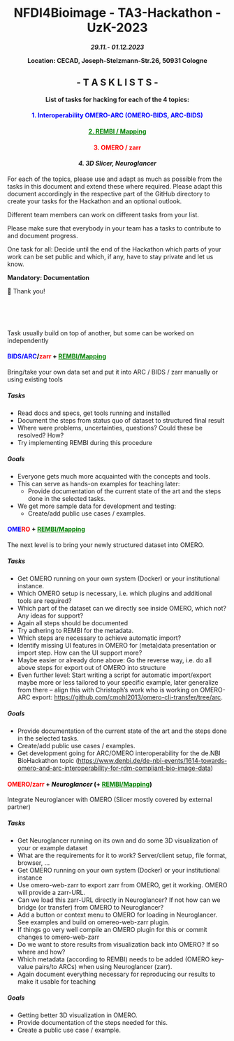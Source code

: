 <h1 style="text-align: center;">NFDI4Bioimage - TA3-Hackathon - UzK-2023</h1>

***<p style="text-align: center;">29.11.- 01.12.2023</p>*** 

**<p style="text-align: center;">Location: CECAD, Joseph-Stelzmann-Str.26, 50931 Cologne</p>**  

## <center>- T A S K    L I S T S -</center>

**<center>List of tasks for hacking for each of the 4 topics:</center>**  
#### <center><p style="color:blue">1. Interoperability OMERO-ARC (OMERO-BIDS, ARC-BIDS)</p></center>
#### **<center><p style="color:green"><ins>2.	REMBI / Mapping</ins></p></center>** 
#### **<center><p style="color:red">3.	OMERO / zarr</p></center>**
#### ***<center>4.	3D Slicer, Neuroglancer</center>***

For each of the topics, please use and adapt as much as possible from the tasks in this document and extend these where required. Please adapt this document accordingly in the respective part of the GitHub directory to create your tasks for the Hackathon and an optional outlook.  

Different team members can work on different tasks from your list.  

Please make sure that everybody in your team has a tasks to contribute to and document progress.  

One task for all: Decide until the end of the Hackathon which parts of your work can be set public and which, if any, have to stay private and let us know.  

**Mandatory: Documentation**  

🙌 Thank you!

<br>
<br>
<br>

Task usually build on top of another, but some can be worked on independently

<h4 style="color:blue;">
    BIDS/ARC<!-- 
--><span style="color:black;">/</span><!-- 
--><span style="color:red;"><strong>zarr</strong></span><!-- 
--><span style="color:black;"> + </span><!-- 
--><span style="color:green;"><strong><ins>REMBI/Mapping</ins></strong></span>
</h4>

Bring/take your own data set and put it into ARC / BIDS / zarr manually or using existing tools  

##### **Tasks**  

- Read docs and specs, get tools running and installed  
- Document the steps from status quo of dataset to structured final result  
- Where were problems, uncertainties, questions? Could these be resolved? How?  
- Try implementing REMBI during this procedure  


##### **Goals**  

- Everyone gets much more acquainted with the concepts and tools.  
- This can serve as hands-on examples for teaching later:  
  - Provide documentation of the current state of the art and the steps done in the selected tasks.
- We get more sample data for development and testing:  
  - Create/add public use cases / examples.

<h4 style="color:blue;">
    OME<!-- 
--><span style="color:red;"><strong>RO</strong></span><!-- 
--><span style="color:black;"> + </span><!-- 
--><span style="color:green;"><strong><ins>REMBI/Mapping</ins></strong></span>
</h4>

The next level is to bring your newly structured dataset into OMERO.  

##### **Tasks**  

- Get OMERO running on your own system (Docker) or your institutional instance.
- Which OMERO setup is necessary, i.e. which plugins and additional tools are required?
- Which part of the dataset can we directly see inside OMERO, which not? Any ideas for support?
- Again all steps should be documented
- Try adhering to REMBI for the metadata.
- Which steps are necessary to achieve automatic import?
- Identify missing UI features in OMERO for (meta)data presentation or import step. How can the UI support more?
- Maybe easier or already done above: Go the reverse way, i.e. do all above steps for export out of OMERO into structure
- Even further level: Start writing a script for automatic import/export maybe more or less tailored to your specific example, later generalize from there – align this with Christoph’s work who is working on OMERO-ARC export: https://github.com/cmohl2013/omero-cli-transfer/tree/arc.  

##### **Goals**  

- Provide documentation of the current state of the art and the steps done in the selected tasks.
- Create/add public use cases / examples.
- Get development going for ARC/OMERO interoperability for the de.NBI BioHackathon topic (https://www.denbi.de/de-nbi-events/1614-towards-omero-and-arc-interoperability-for-rdm-compliant-bio-image-data)

<h4 style="color:red;">
    <strong>OMERO/zarr</strong><!-- 
--><span style="color:black;"> + <i><strong>Neuroglancer</strong></i> (+ </span><!-- 
--><span style="color:green;"><strong><ins>REMBI/Mapping</ins></strong></span><!-- 
--><span style="color:black;">)</span>
</h4>

Integrate Neuroglancer with OMERO (Slicer mostly covered by external partner)  

##### **Tasks**  

- Get Neuroglancer running on its own and do some 3D visualization of your or example dataset
- What are the requirements for it to work? Server/client setup, file format, browser, …
- Get OMERO running on your own system (Docker) or your institutional instance
- Use omero-web-zarr to export zarr from OMERO, get it working. OMERO will provide a zarr-URL.
- Can we load this zarr-URL directly in Neuroglancer? If not how can we bridge (or transfer) from OMERO to Neuroglancer?
- Add a button or context menu to OMERO for loading in Neuroglancer. See examples and build on omereo-web-zarr plugin.
- If things go very well compile an OMERO plugin for this or commit changes to omero-web-zarr
- Do we want to store results from visualization back into OMERO? If so where and how?
- Which metadata (according to REMBI) needs to be added (OMERO key-value pairs/to ARCs) when using Neuroglancer (zarr).
- Again document everything necessary for reproducing our results to make it usable for teaching

##### **Goals**  

- Getting better 3D visualization in OMERO.
- Provide documentation of the steps needed for this.
- Create a public use case / example.